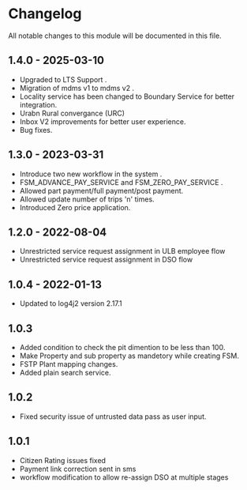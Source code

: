 
# Changelog
All notable changes to this module will be documented in this file.

## 1.4.0 - 2025-03-10
- Upgraded to LTS Support .  
- Migration of mdms v1 to mdms v2 .
- Locality service has been changed to Boundary Service for better integration.
- Urabn Rural convergance (URC)
- Inbox V2 improvements for better user experience.
- Bug fixes.

## 1.3.0 - 2023-03-31
- Introduce two new workflow in the system .  
- FSM_ADVANCE_PAY_SERVICE and FSM_ZERO_PAY_SERVICE .
- Allowed part payment/full payment/post payment.
- Allowed update number of trips 'n' times.
- Introduced Zero price application.

## 1.2.0 - 2022-08-04
- Unrestricted service request assignment in  ULB employee flow
- Unrestricted service request assignment in  DSO flow

## 1.0.4 - 2022-01-13

- Updated to log4j2 version 2.17.1

## 1.0.3

- Added condition to check the pit dimention to be less than 100.
- Make Property and sub property as mandetory while creating FSM.
- FSTP Plant mapping changes.
- Added plain search service.

## 1.0.2

- Fixed security issue of untrusted data pass as user input.

## 1.0.1

- Citizen Rating issues fixed
- Payment link correction sent in sms
- workflow modification to allow re-assign DSO at multiple stages

